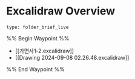 # Excalidraw Overview
 
```ccard
type: folder_brief_live
```
 

%% Begin Waypoint %%
- [[가면사1-2.excalidraw]]
- [[Drawing 2024-09-08 02.26.48.excalidraw]]

%% End Waypoint %%